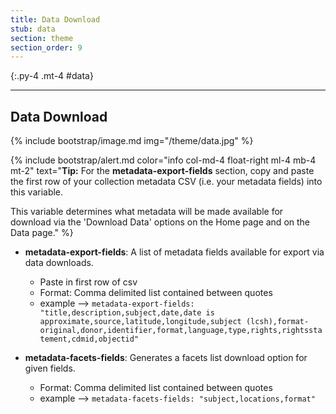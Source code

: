 ```yaml
---
title: Data Download
stub: data
section: theme
section_order: 9
---
```


{:.py-4 .mt-4 #data}
***

## Data Download

{% include bootstrap/image.md img="/theme/data.jpg" %}

{% include bootstrap/alert.md color="info col-md-4 float-right ml-4 mb-4 mt-2" text="**Tip:** For the **metadata-export-fields** section, copy and paste the first row of your collection metadata CSV (i.e. your metadata fields) into this variable. 

This variable determines what metadata will be made available for download via the 'Download Data' options on the Home page and on the Data page." %} 

- **metadata-export-fields**: A list of metadata fields available for export via data downloads.
	- Paste in first row of csv 
	- Format: Comma delimited list contained between quotes
	- example --> `metadata-export-fields: "title,description,subject,date,date is approximate,source,latitude,longitude,subject (lcsh),format-original,donor,identifier,format,language,type,rights,rightsstatement,cdmid,objectid"`

- **metadata-facets-fields**: Generates a facets list download option for given fields.
	- Format: Comma delimited list contained between quotes
	- example --> `metadata-facets-fields: "subject,locations,format"`